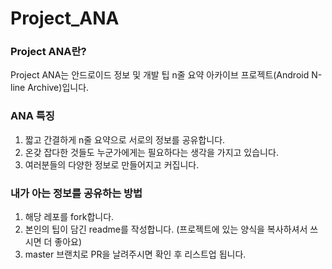 # Project_ANA
### Project ANA란?
Project ANA는 안드로이드 정보 및 개발 팁 n줄 요약 아카이브 프로젝트(Android N-line Archive)입니다.

### ANA 특징
1. 짧고 간결하게 n줄 요약으로 서로의 정보를 공유합니다.
2. 온갖 잡다한 것들도 누군가에게는 필요하다는 생각을 가지고 있습니다.
3. 여러분들의 다양한 정보로 만들어지고 커집니다.

### 내가 아는 정보를 공유하는 방법
1. 해당 레포를 fork합니다.
2. 본인의 팁이 담긴 readme를 작성합니다. (프로젝트에 있는 양식을 복사하셔서 쓰시면 더 좋아요)
3. master 브랜치로 PR을 날려주시면 확인 후 리스트업 됩니다. 
